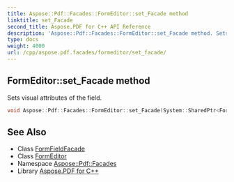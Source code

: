 ```yaml
---
title: Aspose::Pdf::Facades::FormEditor::set_Facade method
linktitle: set_Facade
second_title: Aspose.PDF for C++ API Reference
description: 'Aspose::Pdf::Facades::FormEditor::set_Facade method. Sets visual attributes of the field in C++.'
type: docs
weight: 4000
url: /cpp/aspose.pdf.facades/formeditor/set_facade/
---
```

## FormEditor::set_Facade method


Sets visual attributes of the field.

```cpp
void Aspose::Pdf::Facades::FormEditor::set_Facade(System::SharedPtr<FormFieldFacade> value)
```

## See Also

* Class [FormFieldFacade](../../formfieldfacade/)
* Class [FormEditor](../)
* Namespace [Aspose::Pdf::Facades](../../)
* Library [Aspose.PDF for C++](../../../)
